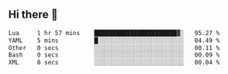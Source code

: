 ## Hi there 👋
<!--START_SECTION:waka-->

```txt
Lua     1 hr 57 mins    ███████████████████████▓░   95.27 %
YAML    5 mins          █░░░░░░░░░░░░░░░░░░░░░░░░   04.49 %
Other   0 secs          ░░░░░░░░░░░░░░░░░░░░░░░░░   00.11 %
Bash    0 secs          ░░░░░░░░░░░░░░░░░░░░░░░░░   00.09 %
XML     0 secs          ░░░░░░░░░░░░░░░░░░░░░░░░░   00.04 %
```

<!--END_SECTION:waka-->
